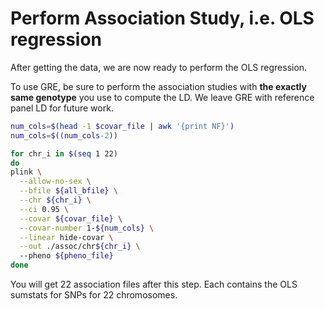 # Perform Association Study, i.e. OLS regression

After getting the data, we are now ready to perform the OLS regression.

To use GRE, be sure to perform the association studies with **the exactly same genotype** you use to compute the LD. We leave GRE with reference panel LD for future work.

```bash
num_cols=$(head -1 $covar_file | awk '{print NF}')
num_cols=$((num_cols-2))

for chr_i in $(seq 1 22)
do
plink \
  --allow-no-sex \
  --bfile ${all_bfile} \
  --chr ${chr_i} \
  --ci 0.95 \
  --covar ${covar_file} \
  --covar-number 1-${num_cols} \
  --linear hide-covar \
  --out ./assoc/chr${chr_i} \ 
  --pheno ${pheno_file}
done
```


You will get 22 association files after this step. Each contains the OLS sumstats for SNPs for 22 chromosomes.